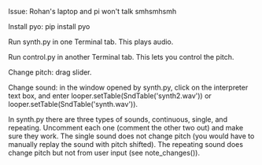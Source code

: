 Issue:
Rohan's laptop and pi won't talk smhsmhsmh 

Install pyo: pip install pyo

Run synth.py in one Terminal tab. This plays audio.

Run control.py in another Terminal tab. This lets you control the pitch.

Change pitch: drag slider.

Change sound: in the window opened by synth.py, click on the interpreter text
box, and enter looper.setTable(SndTable('synth2.wav')) or looper.setTable(SndTable('synth.wav')).


In synth.py there are three types of sounds, continuous, single, and repeating.
Uncomment each one (comment the other two out) and make sure they work. The single sound
does not change pitch (you would have to manually replay the sound with pitch shifted).
The repeating sound does change pitch but not from user input (see note_changes()).

